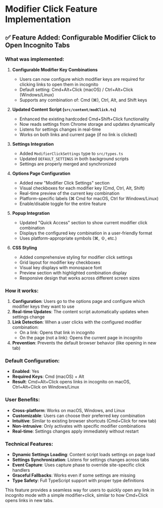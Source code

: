 # Modifier Click Feature Implementation

## ✅ Feature Added: Configurable Modifier Click to Open Incognito Tabs

### What was implemented:

1. **Configurable Modifier Key Combinations**

   - Users can now configure which modifier keys are required for clicking links to open them in incognito
   - Default setting: Cmd+Alt+Click (macOS) / Ctrl+Alt+Click (Windows/Linux)
   - Supports any combination of: Cmd (⌘), Ctrl, Alt, and Shift keys

2. **Updated Content Script (`src/content/modClick.ts`)**

   - Enhanced the existing hardcoded Cmd+Shift+Click functionality
   - Now reads settings from Chrome storage and updates dynamically
   - Listens for settings changes in real-time
   - Works on both links and current page (if no link is clicked)

3. **Settings Integration**

   - Added `ModifierClickSettings` type to `src/types.ts`
   - Updated `DEFAULT_SETTINGS` in both background scripts
   - Settings are properly merged and synchronized

4. **Options Page Configuration**

   - Added new "Modifier Click Settings" section
   - Visual checkboxes for each modifier key (Cmd, Ctrl, Alt, Shift)
   - Real-time preview of the current key combination
   - Platform-specific labels (⌘ Cmd for macOS, Ctrl for Windows/Linux)
   - Enable/disable toggle for the entire feature

5. **Popup Integration**

   - Updated "Quick Access" section to show current modifier click combination
   - Displays the configured key combination in a user-friendly format
   - Uses platform-appropriate symbols (⌘, ⇧, etc.)

6. **CSS Styling**
   - Added comprehensive styling for modifier click settings
   - Grid layout for modifier key checkboxes
   - Visual key displays with monospace font
   - Preview section with highlighted combination display
   - Responsive design that works across different screen sizes

### How it works:

1. **Configuration**: Users go to the options page and configure which modifier keys they want to use
2. **Real-time Updates**: The content script automatically updates when settings change
3. **Link Detection**: When a user clicks with the configured modifier combination:
   - On a link: Opens that link in incognito
   - On the page (not a link): Opens the current page in incognito
4. **Prevention**: Prevents the default browser behavior (like opening in new tab)

### Default Configuration:

- **Enabled**: Yes
- **Required Keys**: Cmd (macOS) + Alt
- **Result**: Cmd+Alt+Click opens links in incognito on macOS, Ctrl+Alt+Click on Windows/Linux

### User Benefits:

- **Cross-platform**: Works on macOS, Windows, and Linux
- **Customizable**: Users can choose their preferred key combination
- **Intuitive**: Similar to existing browser shortcuts (Cmd+Click for new tab)
- **Non-intrusive**: Only activates with specific modifier combinations
- **Real-time**: Settings changes apply immediately without restart

### Technical Features:

- **Dynamic Settings Loading**: Content script loads settings on page load
- **Settings Synchronization**: Listens for settings changes across tabs
- **Event Capture**: Uses capture phase to override site-specific click handlers
- **Graceful Fallbacks**: Works even if some settings are missing
- **Type Safety**: Full TypeScript support with proper type definitions

This feature provides a seamless way for users to quickly open any link in incognito mode with a simple modifier+click, similar to how Cmd+Click opens links in new tabs.
